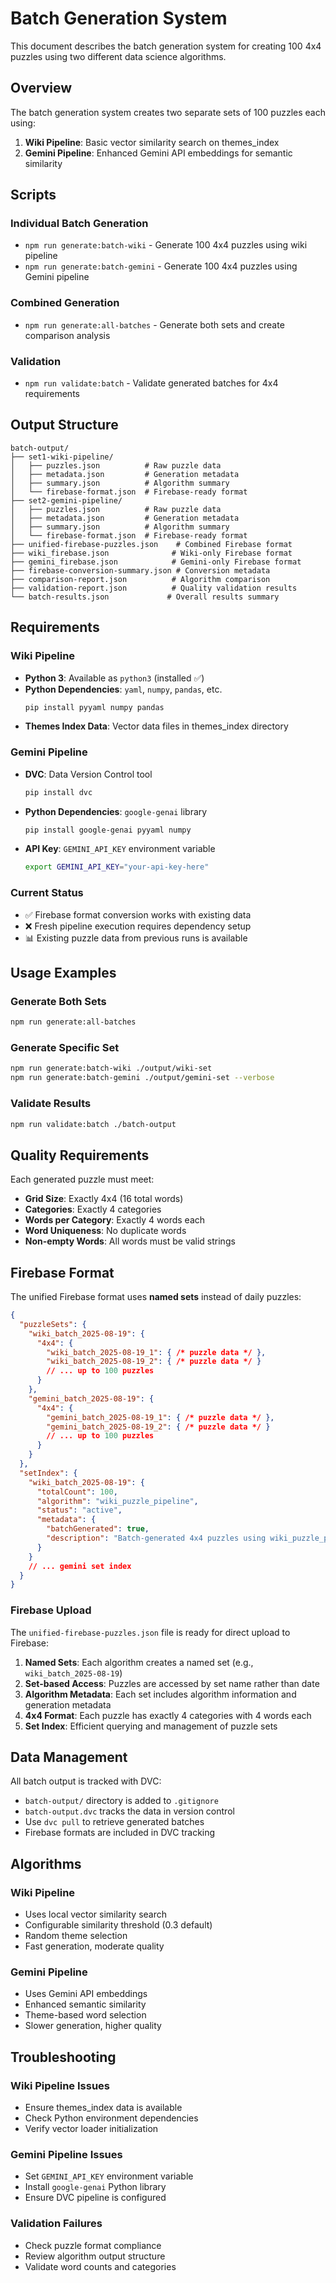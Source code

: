 # Batch Generation System

This document describes the batch generation system for creating 100 4x4 puzzles using two different data science algorithms.

## Overview

The batch generation system creates two separate sets of 100 puzzles each using:
1. **Wiki Pipeline**: Basic vector similarity search on themes_index
2. **Gemini Pipeline**: Enhanced Gemini API embeddings for semantic similarity

## Scripts

### Individual Batch Generation
- `npm run generate:batch-wiki` - Generate 100 4x4 puzzles using wiki pipeline
- `npm run generate:batch-gemini` - Generate 100 4x4 puzzles using Gemini pipeline

### Combined Generation
- `npm run generate:all-batches` - Generate both sets and create comparison analysis

### Validation
- `npm run validate:batch` - Validate generated batches for 4x4 requirements

## Output Structure

```
batch-output/
├── set1-wiki-pipeline/
│   ├── puzzles.json          # Raw puzzle data
│   ├── metadata.json         # Generation metadata
│   ├── summary.json          # Algorithm summary
│   └── firebase-format.json  # Firebase-ready format
├── set2-gemini-pipeline/
│   ├── puzzles.json          # Raw puzzle data
│   ├── metadata.json         # Generation metadata
│   ├── summary.json          # Algorithm summary
│   └── firebase-format.json  # Firebase-ready format
├── unified-firebase-puzzles.json    # Combined Firebase format
├── wiki_firebase.json              # Wiki-only Firebase format
├── gemini_firebase.json            # Gemini-only Firebase format
├── firebase-conversion-summary.json # Conversion metadata
├── comparison-report.json          # Algorithm comparison
├── validation-report.json          # Quality validation results
└── batch-results.json             # Overall results summary
```

## Requirements

### Wiki Pipeline
- **Python 3**: Available as `python3` (installed ✅)
- **Python Dependencies**: `yaml`, `numpy`, `pandas`, etc.
  ```bash
  pip install pyyaml numpy pandas
  ```
- **Themes Index Data**: Vector data files in themes_index directory

### Gemini Pipeline  
- **DVC**: Data Version Control tool
  ```bash
  pip install dvc
  ```
- **Python Dependencies**: `google-genai` library
  ```bash
  pip install google-genai pyyaml numpy
  ```
- **API Key**: `GEMINI_API_KEY` environment variable
  ```bash
  export GEMINI_API_KEY="your-api-key-here"
  ```

### Current Status
- ✅ Firebase format conversion works with existing data
- ❌ Fresh pipeline execution requires dependency setup
- 📊 Existing puzzle data from previous runs is available

## Usage Examples

### Generate Both Sets
```bash
npm run generate:all-batches
```

### Generate Specific Set
```bash
npm run generate:batch-wiki ./output/wiki-set
npm run generate:batch-gemini ./output/gemini-set --verbose
```

### Validate Results
```bash
npm run validate:batch ./batch-output
```


## Quality Requirements

Each generated puzzle must meet:
- **Grid Size**: Exactly 4x4 (16 total words)
- **Categories**: Exactly 4 categories 
- **Words per Category**: Exactly 4 words each
- **Word Uniqueness**: No duplicate words
- **Non-empty Words**: All words must be valid strings

## Firebase Format

The unified Firebase format uses **named sets** instead of daily puzzles:

```json
{
  "puzzleSets": {
    "wiki_batch_2025-08-19": {
      "4x4": {
        "wiki_batch_2025-08-19_1": { /* puzzle data */ },
        "wiki_batch_2025-08-19_2": { /* puzzle data */ }
        // ... up to 100 puzzles
      }
    },
    "gemini_batch_2025-08-19": {
      "4x4": {
        "gemini_batch_2025-08-19_1": { /* puzzle data */ },
        "gemini_batch_2025-08-19_2": { /* puzzle data */ }
        // ... up to 100 puzzles
      }
    }
  },
  "setIndex": {
    "wiki_batch_2025-08-19": {
      "totalCount": 100,
      "algorithm": "wiki_puzzle_pipeline",
      "status": "active",
      "metadata": {
        "batchGenerated": true,
        "description": "Batch-generated 4x4 puzzles using wiki_puzzle_pipeline"
      }
    }
    // ... gemini set index
  }
}
```

### Firebase Upload
The `unified-firebase-puzzles.json` file is ready for direct upload to Firebase:
1. **Named Sets**: Each algorithm creates a named set (e.g., `wiki_batch_2025-08-19`)
2. **Set-based Access**: Puzzles are accessed by set name rather than date
3. **Algorithm Metadata**: Each set includes algorithm information and generation metadata
4. **4x4 Format**: Each puzzle has exactly 4 categories with 4 words each
5. **Set Index**: Efficient querying and management of puzzle sets

## Data Management

All batch output is tracked with DVC:
- `batch-output/` directory is added to `.gitignore`
- `batch-output.dvc` tracks the data in version control
- Use `dvc pull` to retrieve generated batches
- Firebase formats are included in DVC tracking

## Algorithms

### Wiki Pipeline
- Uses local vector similarity search
- Configurable similarity threshold (0.3 default)
- Random theme selection
- Fast generation, moderate quality

### Gemini Pipeline  
- Uses Gemini API embeddings
- Enhanced semantic similarity
- Theme-based word selection
- Slower generation, higher quality

## Troubleshooting

### Wiki Pipeline Issues
- Ensure themes_index data is available
- Check Python environment dependencies
- Verify vector loader initialization

### Gemini Pipeline Issues  
- Set `GEMINI_API_KEY` environment variable
- Install `google-genai` Python library
- Ensure DVC pipeline is configured

### Validation Failures
- Check puzzle format compliance
- Review algorithm output structure
- Validate word counts and categories